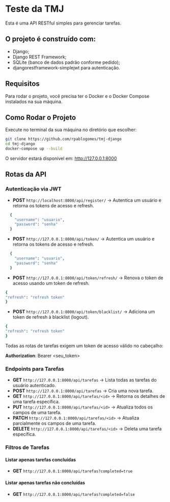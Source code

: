 # Teste da TMJ
Esta é uma API RESTful simples para gerenciar tarefas.
## O projeto é construído com:

- Django;
- Django REST Framework;
- SQLite (banco de dados padrão conforme pedido);
- djangorestframework-simplejwt para autenticação.

## Requisitos
Para rodar o projeto, você precisa ter o Docker e o Docker Compose instalados na sua máquina.

## Como Rodar o Projeto
Execute no terminal da sua máquina no diretório que escolher:

```bash
git clone https://github.com/rpablogomes/tmj-django
cd tmj-django
docker-compose up --build
```


O servidor estará disponível em:
http://127.0.0.1:8000

## Rotas da API
### Autenticação via JWT

- **POST** `http://localhost:8000/api/register/` → Autentica um usuário e retorna os tokens de acesso e refresh.
```bash
  {
    "username": "usuario",
    "password": "senha"
  }
```
- **POST** `http://127.0.0.1:8000/api/token/` → Autentica um usuário e retorna os tokens de acesso e refresh.
```bash
  {
    "username": "usuario",
    "password": "senha"
  }
```
- **POST** `http://127.0.0.1:8000/api/token/refresh/` → Renova o token de acesso usando um token de refresh.
```bash
{
"refresh": "refresh token"
}
```
- **POST** `http://127.0.0.1:8000/api/token/blacklist/` → Adiciona um token de refresh à blacklist (logout).
```bash
{
"refresh": "refresh token"
}
```

Todas as rotas de tarefas exigem um token de acesso válido no cabeçalho:

**Authorization**: Bearer <seu_token>

### Endpoints para Tarefas

- **GET** `http://127.0.0.1:8000/api/tarefas` → Lista todas as tarefas do usuário autenticado.
- **POST** `http://127.0.0.1:8000/api/tarefas` → Cria uma nova tarefa.
- **GET** `http://127.0.0.1:8000/api/tarefas/<id>` → Retorna os detalhes de uma tarefa específica.
- **PUT** `http://127.0.0.1:8000/api/tarefas/<id>` → Atualiza todos os campos de uma tarefa.
- **PATCH** `http://127.0.0.1:8000/api/tarefas/<id>` → Atualiza parcialmente os campos de uma tarefa.
- **DELETE** `http://127.0.0.1:8000/api/tarefas/<id>` → Deleta uma tarefa específica.

### Filtros de Tarefas
#### Listar apenas tarefas concluídas
- **GET** `http://127.0.0.1:8000/api/tarefas?completed=true`

#### Listar apenas tarefas não concluídas
- **GET** `http://127.0.0.1:8000/api/tarefas?completed=false`
